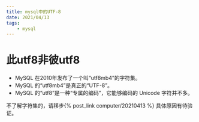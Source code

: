 ```yaml
---
title: mysql中的UTF-8
date: 2021/04/13
tags: 
    - mysql
---
```


# 此utf8非彼utf8
- MySQL 在2010年发布了一个叫“utf8mb4”的字符集。
- MySQL 的“utf8mb4”是真正的“UTF-8”。
- MySQL 的“utf8”是一种“专属的编码”，它能够编码的 Unicode 字符并不多。

不了解字符集的，请移步{% post_link computer/20210413 %}
具体原因有待验证。
